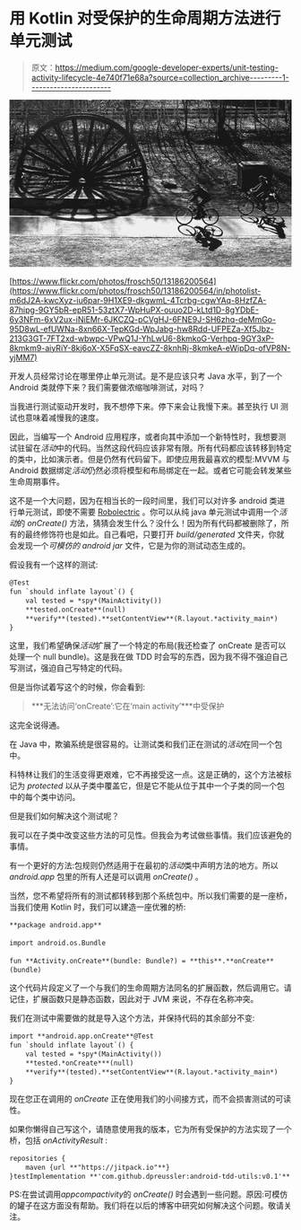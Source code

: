 # 用 Kotlin 对受保护的生命周期方法进行单元测试

> 原文：<https://medium.com/google-developer-experts/unit-testing-activity-lifecycle-4e740f71e68a?source=collection_archive---------1----------------------->

![](img/c26bebb54f15c260c67d8744b2f0e861.png)

[https://www.flickr.com/photos/frosch50/13186200564](https://www.flickr.com/photos/frosch50/13186200564/in/photolist-m6dJ2A-kwcXyz-iu6par-9H1XE9-dkgwmL-4Tcrbg-cgwYAq-8HzfZA-87hipg-9GY5bR-epR51-53ztX7-WpHuPX-ouuo2D-kLtd1D-8gYDbE-6y3NFm-6xV2ux-iNiEMr-6JKCZQ-pCVgHJ-6FNE9J-SH6zhq-deMmGo-95D8wL-efUWNa-8xn66X-TepKGd-WpJabg-hw8Rdd-UFPEZa-Xf5Jbz-213G3GT-7FT2xd-wbwpc-VPwQ1J-YhLwU6-8kmkoG-Verhpq-9GY3xP-8kmkm9-aiyRiY-8kj6oX-X5FqSX-eavcZZ-8knhRj-8kmkeA-eWipDq-ofVP8N-yjMM7)

开发人员经常讨论在哪里停止单元测试。是不是应该只考 Java 水平，到了一个 Android 类就停下来？我们需要做浓缩咖啡测试，对吗？

当我进行测试驱动开发时，我不想停下来。停下来会让我慢下来。甚至执行 UI 测试也意味着减慢我的速度。

因此，当编写一个 Android 应用程序，或者向其中添加一个新特性时，我想要测试驻留在*活动*中的代码。当然这段代码应该非常有限。所有代码都应该转移到特定的类中，比如演示者。但是仍然有代码留下。即使应用我最喜欢的模型:MVVM 与 Android 数据绑定*活动*仍然必须将模型和布局绑定在一起。或者它可能会转发某些生命周期事件。

这不是一个大问题，因为在相当长的一段时间里，我们可以对许多 android 类进行单元测试，即使不需要 [Robolectric](https://github.com/robolectric/robolectric) 。你可以从纯 java 单元测试中调用一个*活动*的 *onCreate()* 方法，猜猜会发生什么？没什么！因为所有代码都被删除了，所有的最终修饰符也是如此。自己看吧，只要打开 *build/generated* 文件夹，你就会发现一个*可模仿的 android jar* 文件，它是为你的测试动态生成的。

假设我有一个这样的测试:

```
@Test
fun `should inflate layout`() {
    val tested = *spy*(MainActivity())
    **tested.onCreate**(null)
    **verify**(tested).**setContentView**(R.layout.*activity_main*)
}
```

这里，我们希望确保*活动*扩展了一个特定的布局(我还检查了 onCreate 是否可以处理一个 null bundle)。这是我在做 TDD 时会写的东西，因为我不得不强迫自己写测试，强迫自己写特定的代码。

但是当你试着写这个的时候，你会看到:

> ***无法访问‘onCreate’:它在‘main activity’***中受保护

这完全说得通。

在 Java 中，欺骗系统是很容易的。让测试类和我们正在测试的*活动*在同一个包中。

科特林让我们的生活变得更艰难，它不再接受这一点。这是正确的，这个方法被标记为 *protected* 以从子类中覆盖它，但是它不能从位于其中一个子类的同一个包中的每个类中访问。

但是我们如何解决这个测试呢？

我可以在子类中改变这些方法的可见性。但我会为考试做些事情。我们应该避免的事情。

有一个更好的方法:包规则仍然适用于在最初的*活动*类中声明方法的地方。所以 *android.app* 包里的所有人还是可以调用 *onCreate()* 。

当然，您不希望将所有的测试都转移到那个系统包中。所以我们需要的是一座桥，当我们使用 Kotlin 时，我们可以建造一座优雅的桥:

```
**package android.app**

import android.os.Bundle

fun **Activity.onCreate**(bundle: Bundle?) = **this**.**onCreate**(bundle)
```

这个代码片段定义了一个与我们的生命周期方法同名的扩展函数，然后调用它。请记住，扩展函数只是静态函数，因此对于 JVM 来说，不存在名称冲突。

我们在测试中需要做的就是导入这个方法，并保持代码的其余部分不变:

```
import **android.app.onCreate**@Test
fun `should inflate layout`() {
    val tested = *spy*(MainActivity())
    **tested.*onCreate***(null)
    **verify**(tested).**setContentView**(R.layout.*activity_main*)
}
```

现在您正在调用的 *onCreate* 正在使用我们的小间接方式，而不会损害测试的可读性。

如果你懒得自己写这个，请随意使用我的版本，它为所有受保护的方法实现了一个桥，包括 *onActivityResult* :

```
repositories {
    maven {url **"https://jitpack.io"**}
}testImplementation **'com.github.dpreussler:android-tdd-utils:v0.1'**
```

PS:在尝试调用*appcompactivity*的 *onCreate()* 时会遇到一些问题。原因:可模仿的罐子在这方面没有帮助。我们将在以后的博客中研究如何解决这个问题。敬请关注。